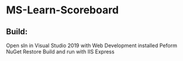 # MS-Learn-Scoreboard

## Build:
Open sln in Visual Studio 2019 with Web Development installed
Peform NuGet Restore
Build and run with IIS Express
